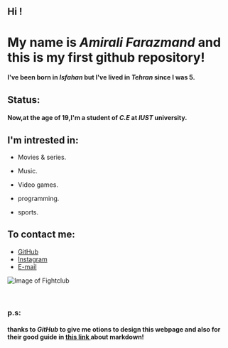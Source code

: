 

 
## Hi !

# My name is  _Amirali Farazmand_ and this is my first github repository!

#### I've been born in _Isfahan_ but I've lived in _Tehran_ since I was 5.



## Status:
#### Now,at the age of 19,I'm a student of _C.E_ at _IUST_ university.



## I'm intrested in:
 
- Movies & series.

- Music.

- Video games.

- programming.

- sports.
 
 ## To contact me:
 
- [GitHub](http://github.com/AmiraliFarazmand) 
- [Instagram](https://www.instagram.com/amiralifrzmnd/)
- [ E-mail](https://amiralifm1407@gmail.com/)



![Image of Fightclub](https://i.pinimg.com/originals/3d/a2/e1/3da2e1aed80c57e7d38e13e4ca4f596d.jpg)


 <br>
 <h3><head>p.s:
 <h4>thanks to <b><i> GitHub </i></b> to give me otions to design this webpage and also for their good guide in  <a href="https://guides.github.com/features/mastering-markdown/" target="_blank">this link </a>about markdown! 
  



 
